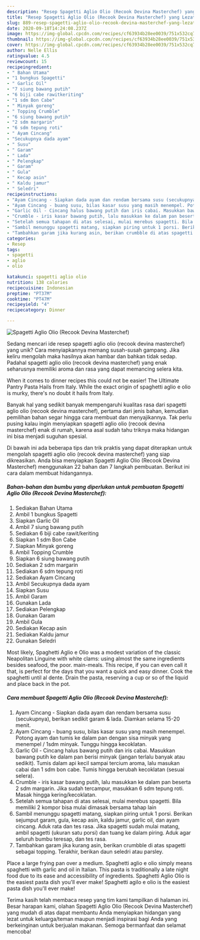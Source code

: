 ```yaml
---
description: "Resep Spagetti Aglio Olio (Recook Devina Masterchef) yang Lezat Sekali"
title: "Resep Spagetti Aglio Olio (Recook Devina Masterchef) yang Lezat Sekali"
slug: 889-resep-spagetti-aglio-olio-recook-devina-masterchef-yang-lezat-sekali
date: 2020-09-18T14:24:08.237Z
image: https://img-global.cpcdn.com/recipes/cf63934b28ee0039/751x532cq70/spagetti-aglio-olio-recook-devina-masterchef-foto-resep-utama.jpg
thumbnail: https://img-global.cpcdn.com/recipes/cf63934b28ee0039/751x532cq70/spagetti-aglio-olio-recook-devina-masterchef-foto-resep-utama.jpg
cover: https://img-global.cpcdn.com/recipes/cf63934b28ee0039/751x532cq70/spagetti-aglio-olio-recook-devina-masterchef-foto-resep-utama.jpg
author: Nelle Ellis
ratingvalue: 4.5
reviewcount: 15
recipeingredient:
- " Bahan Utama"
- "1 bungkus Spagetti"
- " Garlic Oil"
- "7 siung bawang putih"
- "6 biji cabe rawitkeriting"
- "1 sdm Bon Cabe"
- " Minyak goreng"
- " Topping Crumble"
- "6 siung bawang putih"
- "2 sdm margarin"
- "6 sdm tepung roti"
- " Ayam Cincang"
- "Secukupnya dada ayam"
- " Susu"
- " Garam"
- " Lada"
- " Pelengkap"
- " Garam"
- " Gula"
- " Kecap asin"
- " Kaldu jamur"
- " Seledri"
recipeinstructions:
- "Ayam Cincang - Siapkan dada ayam dan rendam bersama susu (secukupnya), berikan sedikit garam &amp; lada. Diamkan selama 15-20 menit."
- "Ayam Cincang - buang susu, bilas kasar susu yang masih menempel. Potong ayam dan tumis ke dalam pan dengan sisa minyak yang menempel / 1sdm minyak. Tunggu hingga kecoklatan."
- "Garlic Oil - Cincang halus bawang putih dan iris cabai. Masukkan bawang putih ke dalam pan berisi minyak (jangan terlalu banyak atau sedikit). Tumis dalam api kecil sampai tercium aroma, lalu masukan cabai dan 1 sdm bon cabe. Tumis hingga berubah kecoklatan (sesuai selera)."
- "Crumble - iris kasar bawang putih, lalu masukkan ke dalam pan beserta 2 sdm margarin. Jika sudah tercampur, masukkan 6 sdm tepung roti. Masak hingga kering/kecoklatan."
- "Setelah semua tahapan di atas selesai, mulai merebus spagetti. Bila memiliki 2 kompor bisa mulai dimasak bersama tahap lain"
- "Sambil menunggu spagetti matang, siapkan piring untuk 1 porsi. Berikan sejumput garam, gula, kecap asin, kaldu jamur, garlic oil, dan ayam cincang. Aduk rata dan tes rasa. Jika spagetti sudah mulai matang, ambil spagetti (ukuran satu porsi) dan tuang ke dalam piring. Aduk agar seluruh bumbu teresap, dan tes rasa."
- "Tambahkan garam jika kurang asin, berikan crumbble di atas spagetti sebagai topping. Terakhir, berikan daun seledri atau parsley."
categories:
- Resep
tags:
- spagetti
- aglio
- olio

katakunci: spagetti aglio olio 
nutrition: 138 calories
recipecuisine: Indonesian
preptime: "PT37M"
cooktime: "PT47M"
recipeyield: "4"
recipecategory: Dinner

---
```



![Spagetti Aglio Olio (Recook Devina Masterchef)](https://img-global.cpcdn.com/recipes/cf63934b28ee0039/751x532cq70/spagetti-aglio-olio-recook-devina-masterchef-foto-resep-utama.jpg)

Sedang mencari ide resep spagetti aglio olio (recook devina masterchef) yang unik? Cara menyiapkannya memang susah-susah gampang. Jika keliru mengolah maka hasilnya akan hambar dan bahkan tidak sedap. Padahal spagetti aglio olio (recook devina masterchef) yang enak seharusnya memiliki aroma dan rasa yang dapat memancing selera kita.

When it comes to dinner recipes this could not be easier! The Ultimate Pantry Pasta Hails from Italy. While the exact origin of spaghetti aglio e olio is murky, there&#39;s no doubt it hails from Italy.

Banyak hal yang sedikit banyak mempengaruhi kualitas rasa dari spagetti aglio olio (recook devina masterchef), pertama dari jenis bahan, kemudian pemilihan bahan segar hingga cara membuat dan menyajikannya. Tak perlu pusing kalau ingin menyiapkan spagetti aglio olio (recook devina masterchef) enak di rumah, karena asal sudah tahu triknya maka hidangan ini bisa menjadi suguhan spesial.


Di bawah ini ada beberapa tips dan trik praktis yang dapat diterapkan untuk mengolah spagetti aglio olio (recook devina masterchef) yang siap dikreasikan. Anda bisa menyiapkan Spagetti Aglio Olio (Recook Devina Masterchef) menggunakan 22 bahan dan 7 langkah pembuatan. Berikut ini cara dalam membuat hidangannya.

<!--inarticleads1-->

##### Bahan-bahan dan bumbu yang diperlukan untuk pembuatan Spagetti Aglio Olio (Recook Devina Masterchef):

1. Sediakan  Bahan Utama
1. Ambil 1 bungkus Spagetti
1. Siapkan  Garlic Oil
1. Ambil 7 siung bawang putih
1. Sediakan 6 biji cabe rawit/keriting
1. Siapkan 1 sdm Bon Cabe
1. Siapkan  Minyak goreng
1. Ambil  Topping Crumble
1. Siapkan 6 siung bawang putih
1. Sediakan 2 sdm margarin
1. Sediakan 6 sdm tepung roti
1. Sediakan  Ayam Cincang
1. Ambil Secukupnya dada ayam
1. Siapkan  Susu
1. Ambil  Garam
1. Gunakan  Lada
1. Sediakan  Pelengkap
1. Gunakan  Garam
1. Ambil  Gula
1. Sediakan  Kecap asin
1. Sediakan  Kaldu jamur
1. Gunakan  Seledri


Most likely, Spaghetti Aglio e Olio was a modest variation of the classic Neapolitan Linguine with white clams: using almost the same ingredients besides seafood, the poor. main-meals. This recipe, if you can even call it that, is perfect for the days that you want a quick and easy dinner. Cook the spaghetti until al dente. Drain the pasta, reserving a cup or so of the liquid and place back in the pot. 

<!--inarticleads2-->

##### Cara membuat Spagetti Aglio Olio (Recook Devina Masterchef):

1. Ayam Cincang - Siapkan dada ayam dan rendam bersama susu (secukupnya), berikan sedikit garam &amp; lada. Diamkan selama 15-20 menit.
1. Ayam Cincang - buang susu, bilas kasar susu yang masih menempel. Potong ayam dan tumis ke dalam pan dengan sisa minyak yang menempel / 1sdm minyak. Tunggu hingga kecoklatan.
1. Garlic Oil - Cincang halus bawang putih dan iris cabai. Masukkan bawang putih ke dalam pan berisi minyak (jangan terlalu banyak atau sedikit). Tumis dalam api kecil sampai tercium aroma, lalu masukan cabai dan 1 sdm bon cabe. Tumis hingga berubah kecoklatan (sesuai selera).
1. Crumble - iris kasar bawang putih, lalu masukkan ke dalam pan beserta 2 sdm margarin. Jika sudah tercampur, masukkan 6 sdm tepung roti. Masak hingga kering/kecoklatan.
1. Setelah semua tahapan di atas selesai, mulai merebus spagetti. Bila memiliki 2 kompor bisa mulai dimasak bersama tahap lain
1. Sambil menunggu spagetti matang, siapkan piring untuk 1 porsi. Berikan sejumput garam, gula, kecap asin, kaldu jamur, garlic oil, dan ayam cincang. Aduk rata dan tes rasa. Jika spagetti sudah mulai matang, ambil spagetti (ukuran satu porsi) dan tuang ke dalam piring. Aduk agar seluruh bumbu teresap, dan tes rasa.
1. Tambahkan garam jika kurang asin, berikan crumbble di atas spagetti sebagai topping. Terakhir, berikan daun seledri atau parsley.


Place a large frying pan over a medium. Spaghetti aglio e olio simply means spaghetti with garlic and oil in Italian. This pasta is traditionally a late night food due to its ease and accessibility of ingredients. Spaghetti Aglio Olio is the easiest pasta dish you&#39;ll ever make! Spaghetti agilo e olio is the easiest pasta dish you&#39;ll ever make! 

Terima kasih telah membaca resep yang tim kami tampilkan di halaman ini. Besar harapan kami, olahan Spagetti Aglio Olio (Recook Devina Masterchef) yang mudah di atas dapat membantu Anda menyiapkan hidangan yang lezat untuk keluarga/teman maupun menjadi inspirasi bagi Anda yang berkeinginan untuk berjualan makanan. Semoga bermanfaat dan selamat mencoba!
